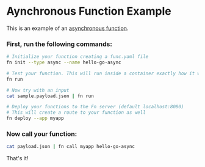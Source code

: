 # Aynchronous Function Example

This is an example of an [asynchronous function](/docs/async.md). 

### First, run the following commands:

```sh
# Initialize your function creating a func.yaml file
fn init --type async --name hello-go-async

# Test your function. This will run inside a container exactly how it will on the server
fn run

# Now try with an input
cat sample.payload.json | fn run

# Deploy your functions to the Fn server (default localhost:8080)
# This will create a route to your function as well
fn deploy --app myapp
```

### Now call your function:

```sh
cat payload.json | fn call myapp hello-go-async
```

That's it!
